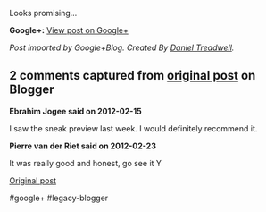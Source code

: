 <!--
date: '2012-02-14'
published: true
slug: 2012-02-looks-promising
time_to_read: 5
title: Looks promising...
-->

Looks promising...

**Google+:** [View post on Google+](https://plus.google.com/103392016560023386646/posts/J6GHgJkNb9Z)

  
  
*Post imported by Google+Blog. Created By [Daniel Treadwell](http://minimali.se/).*



## 2 comments captured from [original post](https://ysfk.blogspot.com/2012/02/looks-promising.html) on Blogger

**Ebrahim Jogee said on 2012-02-15**

I saw the sneak preview last week. I would definitely recommend it.

**Pierre van der Riet said on 2012-02-23**

It was really good and honest, go see it Y



[Original post](https://ysfk.blogspot.com/2012/02/looks-promising.html)

#google+ #legacy-blogger 